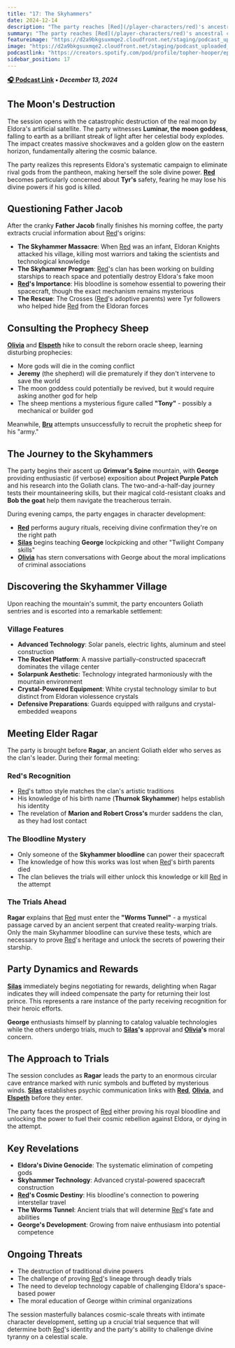 ```yaml
---
title: "17: The Skyhammers"
date: 2024-12-14
description: "The party reaches [Red](/player-characters/red)'s ancestral clan and discovers advanced technology, but [Red](/player-characters/red) must prove his lineage through dangerous trials."
summary: "The party reaches [Red](/player-characters/red)'s ancestral clan and discovers advanced technology, but [Red](/player-characters/red) must prove his lineage through dangerous trials."
featureimage: "https://d2a9bkgsuxmqe2.cloudfront.net/staging/podcast_uploaded_episode400/41448639/41448639-1734206819666-7ef380cd7d28e.jpg"
image: "https://d2a9bkgsuxmqe2.cloudfront.net/staging/podcast_uploaded_episode400/41448639/41448639-1734206819666-7ef380cd7d28e.jpg"
podcastlink: "https://creators.spotify.com/pod/profile/topher-hooper/episodes/C4-E17-The-Skyhammers-e2sb36u"
sidebar_position: 17
---
```


**[🎧 Podcast Link](https://creators.spotify.com/pod/profile/topher-hooper/episodes/C4-E17-The-Skyhammers-e2sb36u) • *December 13, 2024***

## The Moon's Destruction

The session opens with the catastrophic destruction of the real moon by Eldora's artificial satellite. The party witnesses **Luminar, the moon goddess**, falling to earth as a brilliant streak of light after her celestial body explodes. The impact creates massive shockwaves and a golden glow on the eastern horizon, fundamentally altering the cosmic balance.

The party realizes this represents Eldora's systematic campaign to eliminate rival gods from the pantheon, making herself the sole divine power. **[Red](/player-characters/red)** becomes particularly concerned about **Tyr's** safety, fearing he may lose his divine powers if his god is killed.

## Questioning Father Jacob

After the cranky **Father Jacob** finally finishes his morning coffee, the party extracts crucial information about [Red](/player-characters/red)'s origins:

- **The Skyhammer Massacre**: When [Red](/player-characters/red) was an infant, Eldoran Knights attacked his village, killing most warriors and taking the scientists and technological knowledge
- **The Skyhammer Program**: [Red](/player-characters/red)'s clan has been working on building starships to reach space and potentially destroy Eldora's fake moon  
- **[Red](/player-characters/red)'s Importance**: His bloodline is somehow essential to powering their spacecraft, though the exact mechanism remains mysterious
- **The Rescue**: The Crosses ([Red](/player-characters/red)'s adoptive parents) were Tyr followers who helped hide [Red](/player-characters/red) from the Eldoran forces

## Consulting the Prophecy Sheep

**[Olivia](/player-characters/olivia)** and **[Elspeth](/player-characters/elspeth)** hike to consult the reborn oracle sheep, learning disturbing prophecies:

- More gods will die in the coming conflict
- **Jeremy** (the shepherd) will die prematurely if they don't intervene to save the world
- The moon goddess could potentially be revived, but it would require asking another god for help
- The sheep mentions a mysterious figure called **"Tony"** - possibly a mechanical or builder god

Meanwhile, **[Bru](/player-characters/bru)** attempts unsuccessfully to recruit the prophetic sheep for his "army."

## The Journey to the Skyhammers

The party begins their ascent up **Grimvar's Spine** mountain, with **George** providing enthusiastic (if verbose) exposition about **Project Purple Patch** and his research into the Goliath clans. The two-and-a-half-day journey tests their mountaineering skills, but their magical cold-resistant cloaks and **Bob the goat** help them navigate the treacherous terrain.

During evening camps, the party engages in character development:
- **[Red](/player-characters/red)** performs augury rituals, receiving divine confirmation they're on the right path
- **[Silas](/player-characters/silas)** begins teaching **George** lockpicking and other "Twilight Company skills"
- **[Olivia](/player-characters/olivia)** has stern conversations with George about the moral implications of criminal associations

## Discovering the Skyhammer Village

Upon reaching the mountain's summit, the party encounters Goliath sentries and is escorted into a remarkable settlement:

### Village Features
- **Advanced Technology**: Solar panels, electric lights, aluminum and steel construction
- **The Rocket Platform**: A massive partially-constructed spacecraft dominates the village center
- **Solarpunk Aesthetic**: Technology integrated harmoniously with the mountain environment
- **Crystal-Powered Equipment**: White crystal technology similar to but distinct from Eldoran violessence crystals
- **Defensive Preparations**: Guards equipped with railguns and crystal-embedded weapons

## Meeting Elder Ragar

The party is brought before **Ragar**, an ancient Goliath elder who serves as the clan's leader. During their formal meeting:

### Red's Recognition
- [Red](/player-characters/red)'s tattoo style matches the clan's artistic traditions
- His knowledge of his birth name (**Thurnok Skyhammer**) helps establish his identity
- The revelation of **Marion and Robert Cross's** murder saddens the clan, as they had lost contact

### The Bloodline Mystery
- Only someone of the **Skyhammer bloodline** can power their spacecraft
- The knowledge of how this works was lost when [Red](/player-characters/red)'s birth parents died
- The clan believes the trials will either unlock this knowledge or kill [Red](/player-characters/red) in the attempt

### The Trials Ahead
**Ragar** explains that [Red](/player-characters/red) must enter the **"Worms Tunnel"** - a mystical passage carved by an ancient serpent that created reality-warping trials. Only the main Skyhammer bloodline can survive these tests, which are necessary to prove [Red](/player-characters/red)'s heritage and unlock the secrets of powering their starship.

## Party Dynamics and Rewards

**[Silas](/player-characters/silas)** immediately begins negotiating for rewards, delighting when Ragar indicates they will indeed compensate the party for returning their lost prince. This represents a rare instance of the party receiving recognition for their heroic efforts.

**George** enthusiasts himself by planning to catalog valuable technologies while the others undergo trials, much to **[Silas](/player-characters/silas)'s** approval and **[Olivia](/player-characters/olivia)'s** moral concern.

## The Approach to Trials

The session concludes as **Ragar** leads the party to an enormous circular cave entrance marked with runic symbols and buffeted by mysterious winds. **[Silas](/player-characters/silas)** establishes psychic communication links with **[Red](/player-characters/red)**, **[Olivia](/player-characters/olivia)**, and **[Elspeth](/player-characters/elspeth)** before they enter.

The party faces the prospect of [Red](/player-characters/red) either proving his royal bloodline and unlocking the power to fuel their cosmic rebellion against Eldora, or dying in the attempt.

## Key Revelations

- **Eldora's Divine Genocide**: The systematic elimination of competing gods
- **Skyhammer Technology**: Advanced crystal-powered spacecraft construction
- **[Red](/player-characters/red)'s Cosmic Destiny**: His bloodline's connection to powering interstellar travel
- **The Worms Tunnel**: Ancient trials that will determine [Red](/player-characters/red)'s fate and abilities
- **George's Development**: Growing from naive enthusiasm into potential competence

## Ongoing Threats

- The destruction of traditional divine powers
- The challenge of proving [Red](/player-characters/red)'s lineage through deadly trials  
- The need to develop technology capable of challenging Eldora's space-based power
- The moral education of George within criminal organizations

The session masterfully balances cosmic-scale threats with intimate character development, setting up a crucial trial sequence that will determine both [Red](/player-characters/red)'s identity and the party's ability to challenge divine tyranny on a celestial scale.